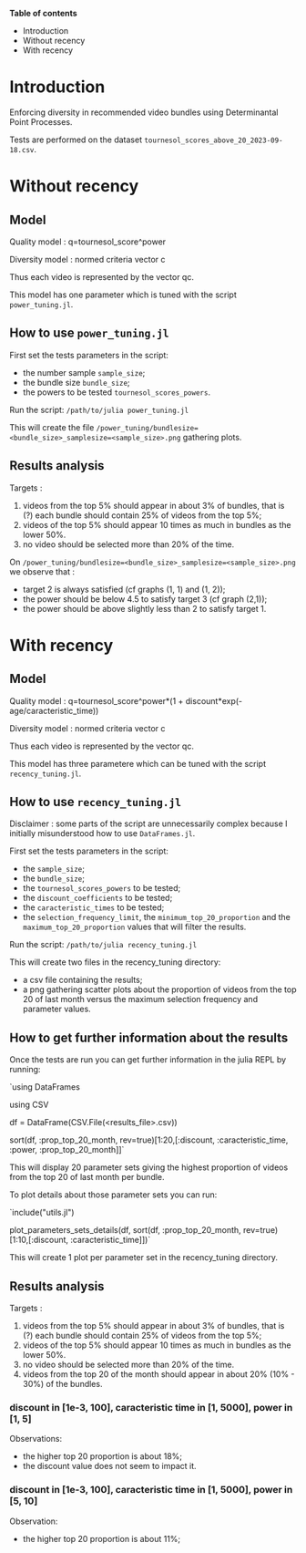 **Table of contents**
  - Introduction
  - Without recency
  - With recency

# Introduction
Enforcing diversity in recommended video bundles using Determinantal Point Processes.

Tests are performed on the dataset `tournesol_scores_above_20_2023-09-18.csv`.

# Without recency 

## Model

Quality model : q=tournesol_score^power

Diversity model : normed criteria vector c

Thus each video is represented by the vector qc.

This model has one parameter which is tuned with the script `power_tuning.jl`.

## How to use `power_tuning.jl`

First set the tests parameters in the script:
  - the number sample `sample_size`;
  - the bundle size `bundle_size`;
  - the powers to be tested `tournesol_scores_powers`.

Run the script:
`/path/to/julia power_tuning.jl` 

This will create the file `/power_tuning/bundlesize=<bundle_size>_samplesize=<sample_size>.png` gathering plots.

## Results analysis

Targets :
  1) videos from the top 5% should appear in about 3% of bundles, that is (?) each bundle should contain 25% of videos from the top 5%;
  2) videos of the top 5% should appear 10 times as much in bundles as the lower 50%.
  3) no video should be selected more than 20% of the time.

On `/power_tuning/bundlesize=<bundle_size>_samplesize=<sample_size>.png` we observe that :
  - target 2 is always satisfied (cf graphs (1, 1) and (1, 2));
  - the power should be below 4.5 to satisfy target 3 (cf graph (2,1)); 
  - the power should be above slightly less than 2 to satisfy target 1.

# With recency 

## Model

Quality model : q=tournesol_score^power*(1 + discount*exp(-age/caracteristic_time))

Diversity model : normed criteria vector c

Thus each video is represented by the vector qc.

This model has three parametere which can be tuned with the script `recency_tuning.jl`.

## How to use `recency_tuning.jl`

Disclaimer : some parts of the script are unnecessarily complex because I initially misunderstood how to use `DataFrames.jl`.

First set the tests parameters in the script:
  - the `sample_size`;
  - the `bundle_size`;
  - the `tournesol_scores_powers` to be tested;
  - the `discount_coefficients` to be tested;
  - the `caracteristic_times` to be tested;
  - the `selection_frequency_limit`, the `minimum_top_20_proportion` and the `maximum_top_20_proportion` values that will filter the results.

Run the script:
`/path/to/julia recency_tuning.jl` 

This will create two files in the recency_tuning directory:
  - a csv file containing the results;
  - a png gathering scatter plots about the proportion of videos from the top 20 of last month versus the maximum selection frequency and parameter values.

## How to get further information about the results

Once the tests are run you can get further information in the julia REPL by running:

`using DataFrames

using CSV

df = DataFrame(CSV.File(<results_file>.csv))

sort(df, :prop_top_20_month, rev=true)[1:20,[:discount, :caracteristic_time, :power, :prop_top_20_month]]`

This will display 20 parameter sets giving the highest proportion of videos from the top 20 of last month per bundle.

To plot details about those parameter sets you can run:

`include("utils.jl")

plot_parameters_sets_details(df, sort(df, :prop_top_20_month, rev=true)[1:10,[:discount, :caracteristic_time]])`

This will create 1 plot per parameter set in the recency_tuning directory.

## Results analysis

Targets :
  1) videos from the top 5% should appear in about 3% of bundles, that is (?) each bundle should contain 25% of videos from the top 5%;
  2) videos of the top 5% should appear 10 times as much in bundles as the lower 50%.
  3) no video should be selected more than 20% of the time.
  4) videos from the top 20 of the month should appear in about 20% (10% - 30%) of the bundles.

### discount in [1e-3, 100], caracteristic time in [1, 5000], power in [1, 5]

Observations:
  - the higher top 20 proportion is about 18%;
  - the discount value does not seem to impact it.

### discount in [1e-3, 100], caracteristic time in [1, 5000], power in [5, 10]

Observation:
  - the higher top 20 proportion is about 11%;


